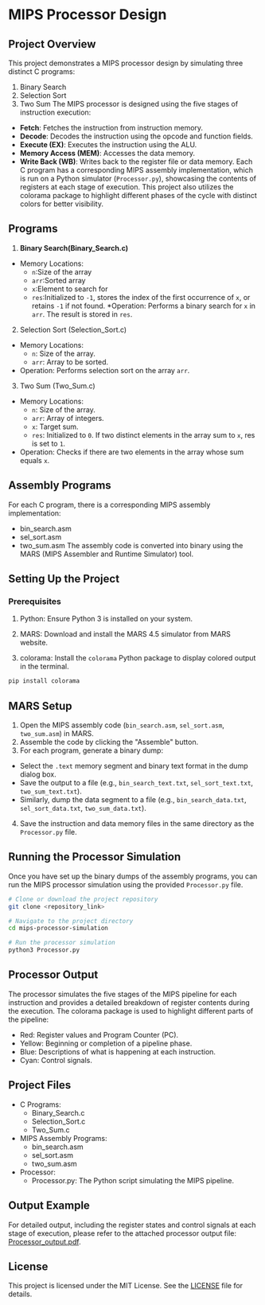 # MIPS Processor Design
## Project Overview
This project demonstrates a MIPS processor design by simulating three distinct C programs:

1. Binary Search
2. Selection Sort
3. Two Sum 
The MIPS processor is designed using the five stages of instruction execution:

* **Fetch**: Fetches the instruction from instruction memory.
* **Decode**: Decodes the instruction using the opcode and function fields.
* **Execute (EX)**: Executes the instruction using the ALU.
* **Memory Access (MEM)**: Accesses the data memory.
* **Write Back (WB)**: Writes back to the register file or data memory.
Each C program has a corresponding MIPS assembly implementation, which is run on a Python simulator (```Processor.py```), showcasing the contents of registers at each stage of execution. This project also utilizes the colorama package to highlight different phases of the cycle with distinct colors for better visibility.
## Programs
1. **Binary Search(Binary_Search.c)**
* Memory Locations:
  * ```n```:Size of the array
  * ```arr```:Sorted array
  * ```x```:Element to search for
  *  ```res```:Initialized to ```-1```, stores the index of the first occurrence of ```x```, or retains ```-1``` if not found.
*Operation: Performs a binary search for ```x``` in ```arr```. The result is stored in ```res```.
2. Selection Sort (Selection_Sort.c)
* Memory Locations:
  * ```n```: Size of the array.
  * ```arr```: Array to be sorted.
* Operation: Performs selection sort on the array ```arr```.
3. Two Sum (Two_Sum.c)
* Memory Locations:
  * ```n```: Size of the array.
  * ```arr```: Array of integers.
  * ```x```: Target sum.
  * ```res```: Initialized to ```0```. If two distinct elements in the array sum to ```x```, res is set to ```1```.
* Operation: Checks if there are two elements in the array whose sum equals ``x``.
## Assembly Programs
For each C program, there is a corresponding MIPS assembly implementation:
* bin_search.asm
* sel_sort.asm
* two_sum.asm
The assembly code is converted into binary using the MARS (MIPS Assembler and Runtime Simulator) tool.

## Setting Up the Project
### Prerequisites
1. Python: Ensure Python 3 is installed on your system.

2. MARS: Download and install the MARS 4.5 simulator from MARS website.

3. colorama: Install the ``colorama`` Python package to display colored output in the terminal.
```bash 
pip install colorama
```

## MARS Setup
1. Open the MIPS assembly code (```bin_search.asm```, ```sel_sort.asm```, ```two_sum.asm```) in MARS.
2. Assemble the code by clicking the "Assemble" button.
3. For each program, generate a binary dump:
* Select the ```.text``` memory segment and binary text format in the dump dialog box.
* Save the output to a file (e.g., ```bin_search_text.txt```, ```sel_sort_text.txt```, ```two_sum_text.txt```).
* Similarly, dump the data segment to a file (e.g., ```bin_search_data.txt```, ```sel_sort_data.txt```, ```two_sum_data.txt```).
4. Save the instruction and data memory files in the same directory as the ```Processor.py``` file.
## Running the Processor Simulation
Once you have set up the binary dumps of the assembly programs, you can run the MIPS processor simulation using the provided ```Processor.py``` file.
```bash
# Clone or download the project repository
git clone <repository_link>

# Navigate to the project directory
cd mips-processor-simulation

# Run the processor simulation
python3 Processor.py
```
## Processor Output
The processor simulates the five stages of the MIPS pipeline for each instruction and provides a detailed breakdown of register contents during the execution. The colorama package is used to highlight different parts of the pipeline:

* Red: Register values and Program Counter (PC).
* Yellow: Beginning or completion of a pipeline phase.
* Blue: Descriptions of what is happening at each instruction.
* Cyan: Control signals.

## Project Files
* C Programs:
  * Binary_Search.c
  * Selection_Sort.c
  * Two_Sum.c
* MIPS Assembly Programs:
  * bin_search.asm
  * sel_sort.asm
  * two_sum.asm
* Processor:
  * Processor.py: The Python script simulating the MIPS pipeline.
## Output Example
For detailed output, including the register states and control signals at each stage of execution, please refer to the attached processor output file: [Processor_output.pdf](Processor_output.pdf).
## License

This project is licensed under the MIT License. See the [LICENSE](./LICENSE) file for details.

